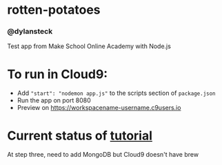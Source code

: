 # rotten-potatoes
### @dylansteck

Test app from Make School Online Academy with Node.js


# To run in Cloud9:

   - Add ` "start": "nodemon app.js" ` to the scripts section of `package.json`
   - Run the app on port 8080
   - Preview on https://workspacename-username.c9users.io


# Current status of <a href="https://www.makeschool.com/academy/tutorial/Q29ob3J0LTE5Ng==/rotten-potatoes-movie-review-site-5dcaad7e-6b68-46ca-bf0e-5c2514d78faa/adding-a-mongodb-database-to-your-app-e4662d51-7126-4f4b-b571-beb4da8186cb">tutorial</a>

At step three, need to add MongoDB but Cloud9 doesn't have brew